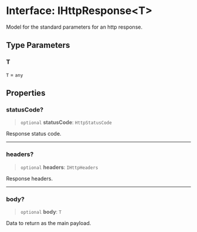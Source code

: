# Interface: IHttpResponse\<T\>

Model for the standard parameters for an http response.

## Type Parameters

### T

`T` = `any`

## Properties

### statusCode?

> `optional` **statusCode**: `HttpStatusCode`

Response status code.

***

### headers?

> `optional` **headers**: `IHttpHeaders`

Response headers.

***

### body?

> `optional` **body**: `T`

Data to return as the main payload.
